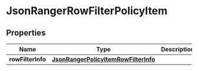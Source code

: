 
# JsonRangerRowFilterPolicyItem

## Properties
Name | Type | Description | Notes
------------ | ------------- | ------------- | -------------
**rowFilterInfo** | [**JsonRangerPolicyItemRowFilterInfo**](JsonRangerPolicyItemRowFilterInfo.md) |  |  [optional]




